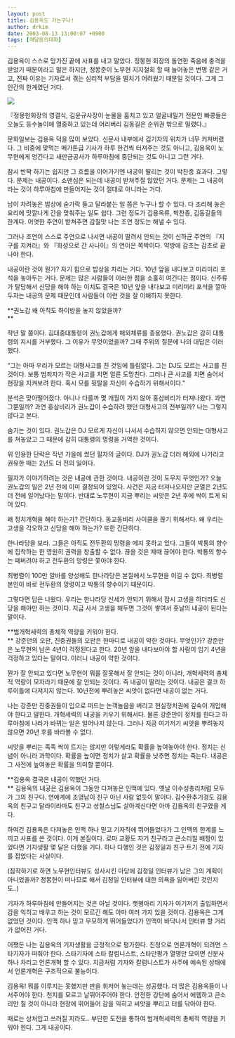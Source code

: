 ```yaml
---
layout: post
title: 김용옥도 가는구나!
author: drkim
date: 2003-08-13 13:00:07 +0900
tags: [깨달음의대화]
---
```

김용옥이 스스로 망가진 끝에 사표를 내고 말았다. 정몽헌 회장의 돌연한 죽음에 충격을 받았기 때문이라고 말은 하지만, 정몽준이 노무현 지지철회 할 때 늘어놓은 변명 같은 거고, 진짜 이유는 기자로서 겪는 심리적 부담을 떨치기 어려웠기 때문일 것이다. 그게 그 인간의 한계였던 거다. 


  ![](http://drkimz.com/technote/board/KDR/upimg/1060663866.jpg)


  『정몽헌회장의 영결식, 김윤규사장이 눈물을 훔치고 있고 얼굴내밀기 전문인 빠콩들은 오늘도 등수놀이에 열중하고 있는데 어리버리 김동길은 순위권 밖으로 밀렸다.』


문화일보는 김용옥 덕을 많이 보았다. 신문사 내부에서 김기자의 위치가 너무 커져버렸다. 그 비중에 맞먹는 메가톤급 기사가 하루 한건씩 터져주는 것도 아니고, 김용옥이 노무현에게 엉긴다고 새만금공사가 하루아침에 중단되는 것도 아니고 그런 거다. 

잠시 반짝 하기는 쉽지만 그 흐름을 이어가기엔 내공이 딸리는 것이 박찬종 효과다. 그렇다. 문제는 내공이다. 쇼맨십은 되는데 내공이 받쳐주질 않았던 거다. 문제는 그 내공이라는 것이 하루아침에 만들어지는 것이 절대로 아니라는 거다. 

남이 차려놓은 밥상에 숟가락 들고 달라붙는 일 쯤은 누구나 할 수 있다. 다 조리해 놓은 요리에 맛깔나게 간을 맞춰주는 일도 쉽다. 그런 정도가 김용옥류, 박찬종, 김동길들의 한계다. 어엿한 주연이 받쳐주면 감칠맛 나는 조연 정도는 해낼 수 있다. 

그러나 조연이 스스로 주연으로 나서면 내공이 딸려서 안되는 것이 신하균 주연의 『지구를 지켜라』와 『화성으로 간 사나이』의 연이은 쪽박이다. 약방에 감초는 감초로 끝나야 한다. 

내공이란 것이 뭔가? 자기 힘으로 밥상을 차리는 거다. 10년 앞을 내다보고 미리미리 포석을 놓아두는 거다. 문제는 많은 사람들이 이러한 점을 소홀히 여긴다는 점이다. 신주류가 탈당해서 신당을 해야 하는 이치도 결국은 10년 앞을 내다보고 미리미리 포석을 깔아두자는 내공의 문제 때문인데 사람들이 이런 것을 잘 이해하지 못한다.

**권노갑 왜 아직도 하이방을 놓지 않았을까?  
** 

작년 말 쯤이다. 김대중대통령이 권노갑에게 해외체류를 종용했다. 권노갑은 감히 대통령의 지시를 거부했다. 그 이유가 무엇이었을까? 그때 주위의 질문에 나의 대답은 이러했다.

“그는 아마 우리가 모르는 대형사고를 친 것임에 틀림없다. 그는 DJ도 모르는 사고를 친 것이다. 보통 범죄자가 작은 사고를 치면 얼른 도망친다. 그러나 큰 사고를 치면 숨어서 현장을 지켜보려 한다. 혹시 모를 뒷탈을 자신이 수습하기 위해서이다." 

분석은 맞아떨어졌다. 아니나 다를까 몇 개월이 가지 않아 홍삼비리가 터져나왔다. 과연 그뿐일까? 과연 홍삼비리가 권노갑이 수습하려 했던 대형사고의 전부일까? 나는 그렇지 않다고 본다. 

숨기는 것이 있다. 권노갑은 DJ 모르게 자신이 나서서 수습하지 않으면 안되는 대형사고를 쳐놓았고 그 때문에 감히 대통령의 명령을 거역한 것이다.

위 인용한 단락은 작년 가을에 썼던 필자의 글이다. DJ가 권노갑 더러 해외에 나가라고 권유한 때는 2년도 더 전의 일이다. 

필자가 이야기하려는 것은 내공에 관한 것이다. 내공이란 것이 도무지 무엇인가? 오늘 권노갑의 일은 2년 전에 이미 결정되어 있었다. 사건은 지금 터져나오지만 균열은 2년도 더 전에 일어났다는 말이다. 반대로 노무현이 지금 뿌리는 씨앗은 2년 후에 싹이 트게 되어 있다. 

왜 정치개혁을 해야 하는가? 간단하다. 동교동비리 사이클을 끊기 위해서다. 왜 우리는 고생을 각오하고 신당을 해야 하는가? 또한 간단하다. 

한나라당을 보라. 그들은 아직도 전두환의 망령을 떼지 못하고 있다. 그들이 박통의 향수에 집착하는 한 영원히 권력을 창출할 수 없다. 끊을 것은 제때 끊어야 한다. 박통의 향수는 떼버려야 하고 전두환의 망령은 쫓아야 한다. 

최병렬이 100만 알바를 양성해도 한나라당은 본질에서 노무현을 이길 수 없다. 최병렬 본인이 바로 전두환의 망령이고 박통의 향수이기 때문이다. 

그렇다면 답은 나왔다. 우리는 한나라당 신세가 안되기 위해서 잠시 고생을 하더라도 신당을 해야만 하는 것이다. 지금 사서 고생을 해두면 그것이 쌓여서 훗날의 내공이 된다는 말이다. 

**범개혁세력의 총체적 역량을 키워야 한다.  
** 강준만의 오판, 진중권들의 오판은 한마디로 내공이 약한 것이다. 무엇인가? 강준만은 노무현의 남은 4년이 걱정된다고 한다. 20년 앞을 내다보아야 할 사람이 임기 4년을 걱정하고 있다는 말이다. 이러니 내공이 약한 것이다. 

뭔가 잘 안되고 있다면 노무현이 뭐를 잘못해서 잘 안되는 것이 아니라, 개혁세력의 총체적 역량이 모자라기 때문에 잘 안되는 것이다. 즉 내공이 딸리는 것이다. 내공은 결코 하루이틀에 다져지지 않는다. 10년전에 뿌려놓은 씨앗이 없다면 내공이 없는 거다. 

나는 강준만 진중권들이 입으로 떠드는 논객놀음을 버리고 현실정치권에 깊숙이 개입해야 한다고 말한다. 개혁세력의 내공을 키우기 위해서다. 물론 강준만이 정치를 한다고 하루아침에 나라가 바뀌는 일은 일어나지 않는다. 그러나 지금 여기저기 씨앗을 뿌려놓지 않으면 20년 후를 바라볼 수 없다.

씨앗을 뿌리는 족족 싹이 트지는 않지만 이렇게라도 확률을 높여놓아야 한다. 정치는 신념이 아니라 과학이다. 확률을 높이면 정치가 살고 확률을 낮추면 정치는 죽는다. 내공은 그 사전에 높여놓은 확률을 의미할 뿐이다. 

**김용옥 결국은 내공이 약했던 거다.   
** 김용옥의 내공은 김용옥이 그동안 다져놓은 인맥에 있다. 옛날 이수성총리처럼 모두가 그의 친구다. 연예계에 조영남이 친구 아닌 사람 없듯이 말이다. 김수환추기경도 김용옥의 친구고 달라이라마도 친구고 성철스님도 살아계신다면 아마 김용옥의 친구였을 게다. 

하여간 김용옥은 다져놓은 인맥 하나 믿고 기자직에 뛰어들었다가 그 인맥의 한계를 느끼고 사표를 쓴 것이다. 이게 본질이다. 로마 교황도 자기 친구라고 큰소리칠 배짱이 있었다면 기자생활 몇 달은 더했을 거다. 하나 다행인 것은 김정일과 친구 트기 전에 기자를 접었다는 사실이다. 

(짐작하기로 하면 노무현인터뷰도 성사시킨 마당에 김정일 인터뷰가 남은 그의 계획이 아니었을까? 정몽헌이 떠나므로 해서 김정일 인터뷰에 대한 의욕을 잃어버린 것인지도..)

기자가 하루아침에 만들어지는 것은 아닐 것이다. 햇병아리 기자가 여기저기 출입하면서 감을 익히고 배우고 하는 것이 모르긴 해도 아마 여러 가지 있을 것이다. 김용옥은 그게 없었던 것이다. 인맥 하나 믿고 무모하게 뛰어들었다가 인맥이 바닥나서 인터뷰 할 거리가 없어진 거다. 

어쨌든 나는 김용옥의 기자생활을 긍정적으로 평가한다. 진정으로 언론개혁이 되려면 스타기자가 떠줘야 한다. 스타기자에 스타 칼럼니스트, 스타만평가 열명만 모이면 신문사 하나 차리고 언론개혁 할 수 있다. 지금처럼 기자와 칼럼니스트가 사주에 예속된 상태에서 언론개혁은 구조적으로 불능이다. 

김용옥! 뭐를 이루지는 못했지만 판을 휘저어 놓는데는 성공했다. 더 많은 김용옥들이 나서주어야 한다. 천지를 모르고 날뛰어주어야 한다. 안전한 강단에 숨어서 에헴하고 큰소리만 칠 것이 아니라 현장에 뛰어들어 감을 익히고 씨앗을 뿌리고 터를 닦아야 한다. 

때로는 상처입고 쓰러질 지라도.. 부단한 도전을 통하여 범개혁세력의 총체적 역량을 키워야 한다. 그게 내공이다.
